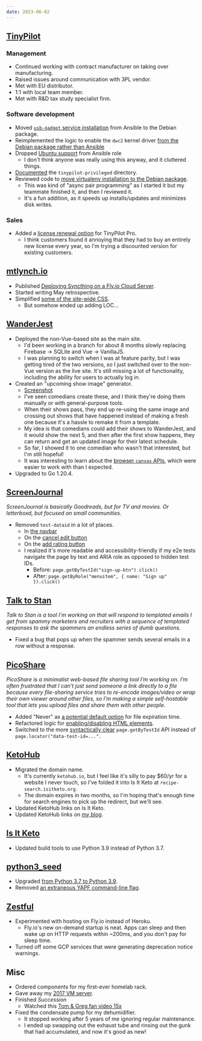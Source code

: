 ```yaml
---
date: 2023-06-02
---
```


## [TinyPilot](https://tinypilotkvm.com)

### Management

- Continued working with contract manufacturer on taking over manufacturing.
- Raised issues around communication with 3PL vendor.
- Met with EU distributor.
- 1:1 with local team member.
- Met with R&D tax study specialist firm.

### Software development

- Moved [`usb-gadget` service installation](https://github.com/tiny-pilot/tinypilot/pull/1418) from Ansible to the Debian package.
- Reimplemented the logic to enable the `dwc2` kernel driver [from the Debian package rather than Ansible](https://github.com/tiny-pilot/tinypilot/pull/1417)
- Dropped [Ubuntu support](https://github.com/tiny-pilot/tinypilot/pull/1416) from Ansible role
  - I don't think anyone was really using this anyway, and it cluttered things.
- [Documented](https://github.com/tiny-pilot/tinypilot/pull/1421) the `tinypilot-privileged` directory.
- Reviewed code to [move virtualenv installation to the Debian package](https://github.com/tiny-pilot/tinypilot/pull/1352).
  - This was kind of "async pair programming" as I started it but my teammate finished it, and then I reviewed it.
  - It's a fun addition, as it speeds up installs/updates and minimizes disk writes.

### Sales

- Added a [license renewal option](https://tinypilotkvm.com/product/tinypilot-pro-renewal) for TinyPilot Pro.
  - I think customers found it annoying that they had to buy an entirely new license every year, so I'm trying a discounted version for existing customers.

## [mtlynch.io](https://mtlynch.io)

- Published [Deploying Syncthing on a Fly.io Cloud Server](https://mtlynch.io/syncthing-on-fly.io/).
- Started writing May retrospective.
- Simplified [some of the site-wide CSS](https://github.com/mtlynch/mtlynch.io/pull/1049).
  - But somehow ended up adding LOC...

## [WanderJest](https://wanderjest.com)

- Deployed the non-Vue-based site as the main site.
  - I'd been working in a branch for about 8 months slowly replacing Firebase -> SQLite and Vue -> VanillaJS.
  - I was planning to switch when I was at feature parity, but I was getting tired of the two versions, so I just switched over to the non-Vue version as the live site. It's still missing a lot of functionality, including the ability for users to actually log in.
- Created an "upcoming show image" generator.
  - [Screenshot](BpLn.webp)
  - I've seen comedians create these, and I think they're doing them manually or with general-purpose tools.
  - When their shows pass, they end up re-using the same image and crossing out shows that have happened instead of making a fresh one because it's a hassle to remake it from a template.
  - My idea is that comedians could add their shows to WanderJest, and it would show the next 5, and then after the first show happens, they can return and get an updated image for their latest schedule.
  - So far, I showed it to one comedian who wasn't that interested, but I'm still hopeful!
  - It was interesting to learn about the [browser `canvas` APIs](https://developer.mozilla.org/en-US/docs/Web/API/Canvas_API/Tutorial), which were easier to work with than I expected.
- Upgraded to Go 1.20.4.

## [ScreenJournal](https://thescreenjournal.com/)

_ScreenJournal is basically Goodreads, but for TV and movies. Or letterboxd, but focused on small communities._

- Removed `test-dataid` in a lot of places.
  - In [the navbar](https://github.com/mtlynch/screenjournal/pull/199)
  - On the [cancel edit button](https://github.com/mtlynch/screenjournal/pull/200)
  - On the [add rating button](https://github.com/mtlynch/screenjournal/pull/201)
  - I realized it's more readable and accessibility-friendly if my e2e tests navigate the page by text and ARIA role as opposed to hidden test IDs.
    - Before: `page.getByTestId("sign-up-btn").click()`
    - After: `page.getByRole("menuitem", { name: "Sign up" }).click()`

## [Talk to Stan](https://talktostan.com)

_Talk to Stan is a tool I'm working on that will respond to templated emails I get from spammy marketers and recruiters with a sequence of templated responses to ask the spammers an endless series of dumb questions._

- Fixed a bug that pops up when the spammer sends several emails in a row without a response.

## [PicoShare](https://pico.rocks)

_PicoShare is a minimalist web-based file sharing tool I’m working on. I’m often frustrated that I can’t just send someone a link directly to a file because every file-sharing service tries to re-encode images/video or wrap their own viewer around other files, so I’m making a simple self-hostable tool that lets you upload files and share them with other people._

- Added "Never" as [a potential default option](https://github.com/mtlynch/picoshare/pull/388) for file expiration time.
- Refactored logic for [enabling/disabling HTML elements](https://github.com/mtlynch/picoshare/pull/439).
- Switched to the more [syntactically clear](https://github.com/mtlynch/picoshare/pull/440) `page.getByTestId` API instead of `page.locator("data-test-id=..."`.

## [KetoHub](https://recipe-search.isitketo.org)

- Migrated the domain name.
  - It's currently `ketohub.io`, but I feel like it's silly to pay $60/yr for a website I never touch, so I've folded it into Is It Keto at `recipe-search.isitketo.org`.
  - The domain expires in two months, so I'm hoping that's enough time for search engines to pick up the redirect, but we'll see.
- Updated KetoHub links on Is It Keto.
- Updated KetoHub links on [my blog](https://github.com/mtlynch/mtlynch.io/pull/1051).

## [Is It Keto](https://isitketo.org)

- Updated build tools to use Python 3.9 instead of Python 3.7.

## [python3_seed](https://github.com/mtlynch/python3_seed)

- Upgraded [from Python 3.7 to Python 3.9](https://github.com/mtlynch/python3_seed/pull/136).
- Removed [an extraneous YAPF command-line flag](https://github.com/mtlynch/python3_seed/pull/135).

## [Zestful](https://zestfuldata.com)

- Experimented with hosting on Fly.io instead of Heroku.
  - Fly.io's new on-demand startup is neat. Apps can sleep and then wake up on HTTP requests within \~200ms, and you don't pay for sleep time.
- Turned off some GCP services that were generating deprecation notice warnings.

## Misc

- Ordered components for my first-ever homelab rack.
- Gave away my [2017 VM server](https://mtlynch.io/building-a-vm-homelab-2017/).
- Finished _Succession_
  - Watched this [Tom & Greg fan video 15x](https://www.tiktok.com/@crimsoncroy/video/7237229333184630042)
- Fixed the condensate pump for my dehumidifier.
  - It stopped working after 5 years of me ignoring regular maintenance.
  - I ended up swapping out the exhaust tube and rinsing out the gunk that had accumulated, and now it's good as new!
